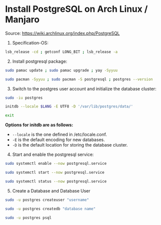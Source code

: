 # Install PostgreSQL on Arch Linux / Manjaro

Source: https://wiki.archlinux.org/index.php/PostgreSQL

1. Specification-OS:
```bash
lsb_release -cd ; getconf LONG_BIT ; lsb_release -a
```
2. Install postgresql package:
```bash
sudo pamac update ; sudo pamac upgrade ; yay -Syyuu
```
```bash
sudo pacman -Syyuu ; sudo pacman -S postgresql ; postgres --version
```
3. Switch to the postgres user account and initialize the database cluster:
```bash
sudo -iu postgres
```
```bash
initdb --locale $LANG -E UTF8 -D '/var/lib/postgres/data/'
```
```bash
exit
```

**Options for initdb are as follows:**

- `--locale` is the one defined in /etc/locale.conf.
- `-E` is the default encoding for new databases.
- `-D` is the default location for storing the database cluster.

4. Start and enable the postgresql service:
```bash
sudo systemctl enable --now postgresql.service 
```
```bash
sudo systemctl start --now postgresql.service 
```
```bash
sudo systemctl status --now postgresql.service 
```

5. Create a Database and Database User
```bash
sudo -u postgres createuser "username"
```
```bash
sudo -u postgres createdb "database name"
```
```bash
sudo -u postgres psql
```
